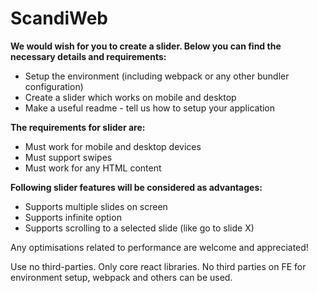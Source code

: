# ScandiWeb

**We would wish for you to create a slider. Below you can find the necessary details and requirements:**

- Setup the environment (including webpack or any other bundler configuration)
- Create a slider which works on mobile and desktop
- Make a useful readme - tell us how to setup your application

**The requirements for slider are:**

- Must work for mobile and desktop devices
- Must support swipes
- Must work for any HTML content

**Following slider features will be considered as advantages:**

- Supports multiple slides on screen
- Supports infinite option
- Supports scrolling to a selected slide (like go to slide X)

Any optimisations related to performance are welcome and appreciated!

Use no third-parties. Only core react libraries. No third parties on FE for environment setup, webpack and others can be used.
